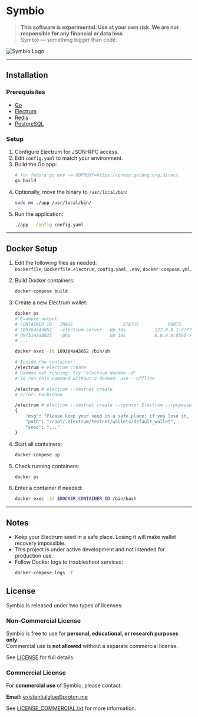 # Symbio

> **This software is experimental. Use at your own risk. We are not responsible for any financial or data loss**  
> Symbio — something bigger than code.

![Symbio Logo](logo.png)

---

## Installation

### Prerequisites

- [Go](https://golang.org/dl/)
- [Electrum](https://electrum.org/)
- [Redis](https://redis.io/download)
- [PostgreSQL](https://www.postgresql.org/download/)

### Setup

1. Configure Electrum for JSON-RPC access.
2. Edit `config.yaml` to match your environment.
3. Build the Go app:
    ```bash
    # for fedora go env -w GOPROXY=https://proxy.golang.org,direct
    go build
    ```
4. Optionally, move the binary to `/usr/local/bin`:
    ```bash
    sudo mv ./app /usr/local/bin/
    ```
5. Run the application:
    ```bash
    ./app --config config.yaml
    ```

---

## Docker Setup

1. Edit the following files as needed:  
   `Dockerfile`, `Dockerfile.electrum`, `config.yaml`, `.env`, `docker-compose.yml`.

2. Build Docker containers:
    ```bash
    docker-compose build
    ```

3. Create a new Electrum wallet:

    ```bash
    docker ps
    # Example output:
    # CONTAINER ID   IMAGE                   STATUS           PORTS                      NAMES
    # 109364a43052   -electrum-server   Up 30s           127.0.0.1:7777->7777/tcp   -electrum-server-1
    # d9f3142a8025   -php               Up 30s           0.0.0.0:8585->80/tcp       mfreelance-php
    # ...

    docker exec -it 109364a43052 /bin/sh

    # Inside the container:
    /electrum # electrum create
    # Daemon not running; try 'electrum daemon -d'
    # To run this command without a daemon, use --offline

    /electrum # electrum --testnet create
    # Error: Forbidden

    /electrum # electrum --testnet create --rpcuser Electrum --rpcpassword Electrum
    {
        "msg": "Please keep your seed in a safe place; if you lose it, you will not be able to restore your wallet.",
        "path": "/root/.electrum/testnet/wallets/default_wallet",
        "seed": "..."
    }
    ```

4. Start all containers:
    ```bash
    docker-compose up
    ```

5. Check running containers:
    ```bash
    docker ps
    ```

6. Enter a container if needed:
    ```bash
    docker exec -it $DOCKER_CONTAINER_ID /bin/bash
    ```

---

## Notes

- Keep your Electrum seed in a safe place. Losing it will make wallet recovery impossible.
- This project is under active development and not intended for production use.
- Follow Docker logs to troubleshoot services:
    ```bash
    docker-compose logs -f
    ```

## License

Symbio is released under two types of licenses:

### Non-Commercial License
Symbio is free to use for **personal, educational, or research purposes only**.  
Commercial use is **not allowed** without a separate commercial license.  

See [LICENSE](./LICENSE) for full details.

### Commercial License
For **commercial use** of Symbio, please contact:

**Email:** existentialglue@proton.me  

See [LICENSE_COMMERCIAL.txt](./LICENSE_COMMERCIAL.txt) for more information.
